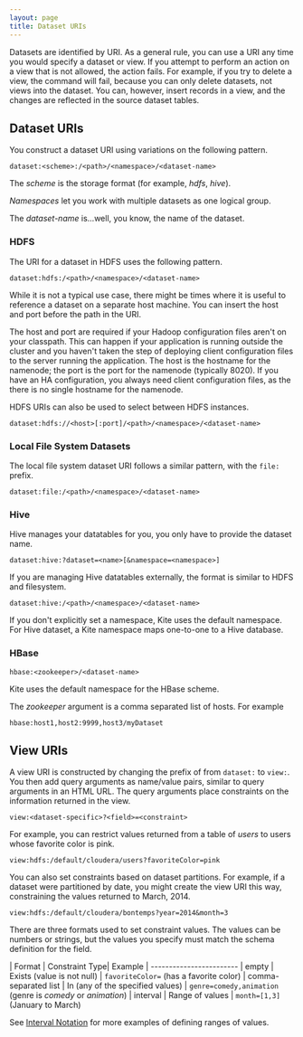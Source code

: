 ```yaml
---
layout: page
title: Dataset URIs
---
```


Datasets are identified by URI. As a general rule, you can use a URI any time you would specify a dataset or view. If you attempt to perform an action on a view that is not allowed, the action fails. For example, if you try to delete a view, the command will fail, because you can only delete datasets, not views into the dataset. You can, however, insert records in a view, and the changes are reflected in the source dataset tables.

## Dataset URIs

You construct a dataset URI using variations on the following pattern.

```
dataset:<scheme>:/<path>/<namespace>/<dataset-name>
```
The _scheme_ is the storage format (for example, _hdfs_, _hive_).

_Namespaces_ let you work with multiple datasets as one logical group.

The _dataset-name_ is...well, you know, the name of the dataset.

### HDFS

The URI for a dataset in HDFS uses the following pattern.

```
dataset:hdfs:/<path>/<namespace>/<dataset-name>
```

While it is not a typical use case, there might be times where it is useful to reference a dataset on a separate host machine. You can insert the host and port before the path in the URI.

The host and port are required if your Hadoop configuration files aren't on your classpath. This can happen if your application is running outside the cluster and you haven't taken the step of deploying client configuration files to the server running the application. The host is the hostname for the namenode; the port is the port for the namenode (typically 8020). If you have an HA configuration, you always need client configuration files, as the there is no single hostname for the namenode.

HDFS URIs can also be used to select between HDFS instances.

```
dataset:hdfs://<host>[:port]/<path>/<namespace>/<dataset-name>
```

### Local File System Datasets

The local file system dataset URI follows a similar pattern, with the `file:` prefix.

```
dataset:file:/<path>/<namespace>/<dataset-name>
```

### Hive

Hive manages your datatables for you, you only have to provide the dataset name.

```
dataset:hive:?dataset=<name>[&namespace=<namespace>]
```

If you are managing Hive datatables externally, the format is similar to HDFS and filesystem.

```
dataset:hive:/<path>/<namespace>/<dataset-name>
```

If you don't explicitly set a namespace, Kite uses the default namespace. For Hive dataset, a Kite namespace maps one-to-one to a Hive database.

### HBase

```
hbase:<zookeeper>/<dataset-name>
```

Kite uses the default namespace for the HBase scheme.

The _zookeeper_ argument is a comma separated list of hosts.  For example

```
hbase:host1,host2:9999,host3/myDataset
```

## View URIs

A view URI is constructed by changing the prefix of from `dataset:` to `view:`. You then add query arguments as name/value pairs, similar to query arguments in an HTML URL. 
The query arguments place constraints on the information returned in the view.

```
view:<dataset-specific>?<field>=<constraint>
```

For example, you can restrict values returned from a table of _users_ to users whose favorite color is pink.

```
view:hdfs:/default/cloudera/users?favoriteColor=pink
```

You can also set constraints based on dataset partitions. For example, if a dataset were partitioned by date, you might create the view URI this way, constraining the values returned to March, 2014.

```
view:hdfs:/default/cloudera/bontemps?year=2014&month=3
```

There are three formats used to set constraint values. The values can be numbers or strings, but the values you specify must match the schema definition for the field.

| Format | Constraint Type| Example
| ------------------------
| empty | Exists (value is not null) | `favoriteColor=` (has a favorite color)
| comma-separated list | In (any of the specified values) | `genre=comedy,animation` (genre is _comedy_ or _animation_)
| interval | Range of values | `month=[1,3]` (January to March)

See [Interval Notation](../Interval-Notation/) for more examples of defining ranges of values.


